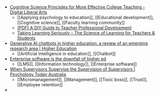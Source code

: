 - [Cognitive Science Principles for More Effective College Teaching - Digital Liberal Arts](https://digital.la.psu.edu/cognitive-science-principles-for-more-effective-college-teaching/)
	- [[Applying psychology to education]], [[Educational development]], [[Cognitive science]], [[Faculty learning community]]
	- [(PDF) A DIY Guide to Teacher Professional Development](https://www.researchgate.net/publication/376392725_A_DIY_Guide_to_Teacher_Professional_Development)
	- [Taking Learning Seriously – The Science of Learning for Teachers & Students](https://takinglearningseriously.com/)
- [Generative AI chatbots in higher education: a review of an emerging research area | Higher Education](https://link.springer.com/article/10.1007/s10734-024-01288-w)
	- [[Artificial intelligence in education]], [[Chatbot]]
- [Enterprise software is the downfall of higher ed](https://www.insidehighered.com/opinion/blogs/just-visiting/2024/08/22/enterprise-software-downfall-higher-ed)
	- [[LMS]], [[Information technology]], [[Enterprise software]]
- [When Supervisors Supervise the Supervision of Supervisors | Psychology Today Australia](https://www.psychologytoday.com/au/blog/emotional-nourishment/202408/supervisors-supervising-the-supervision-of-supervisors)
	- [[Micromanagement]], [[Management]], [[Toxic boss]], [[Trust]], [[Employee retention]]
-